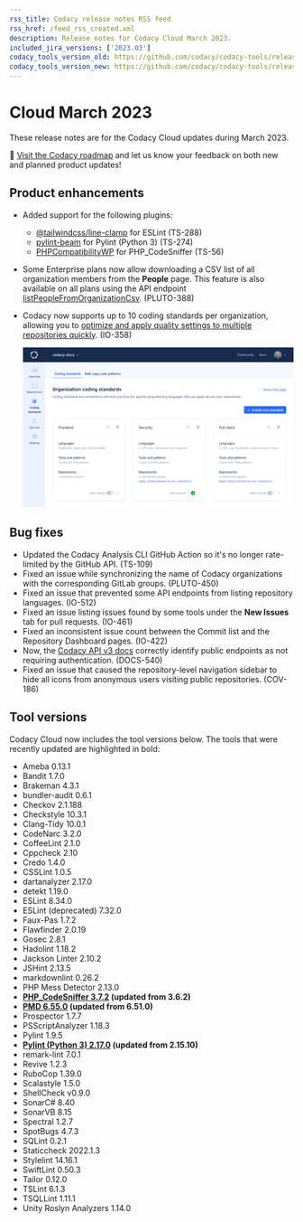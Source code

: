 ```yaml
---
rss_title: Codacy release notes RSS feed
rss_href: /feed_rss_created.xml
description: Release notes for Codacy Cloud March 2023.
included_jira_versions: ['2023.03']
codacy_tools_version_old: https://github.com/codacy/codacy-tools/releases/tag/6.7.116
codacy_tools_version_new: https://github.com/codacy/codacy-tools/releases/tag/7.0.9
---
```


# Cloud March 2023

These release notes are for the Codacy Cloud updates during March 2023.

📢 [Visit the Codacy roadmap](https://roadmap.codacy.com) and <span class="skip-vale">let us know</span> your feedback on both new and planned product updates!

## Product enhancements

-   Added support for the following plugins:
    -   [<span class="skip-vale">@tailwindcss/line-clamp</span>](https://www.npmjs.com/package/@tailwindcss/line-clamp) for ESLint (TS-288)
    -   [<span class="skip-vale">pylint-beam</span>](https://github.com/kvudata/pylint-beam) for Pylint (Python 3) (TS-274)
    -   [<span class="skip-vale">PHPCompatibilityWP</span>](https://github.com/PHPCompatibility/PHPCompatibilityWP) for PHP_CodeSniffer (TS-56)
-   Some Enterprise plans now allow downloading a CSV list of all organization members from the **People** page. This feature is also available on all plans using the API endpoint [listPeopleFromOrganizationCsv](https://api.codacy.com/api/api-docs#listpeoplefromorganizationcsv). (PLUTO-388)
-   Codacy now supports up to 10 coding standards per organization, allowing you to [optimize and apply quality settings to multiple repositories <span class="skip-vale">quickly</span>](../../organizations/using-coding-standards.md). (IO-358)

    ![Multiple coding standards](../images/io-358.png)

## Bug fixes

-   Updated the Codacy Analysis CLI GitHub Action so it's no longer rate-limited by the GitHub API. (TS-109)
-   Fixed an issue while synchronizing the name of Codacy organizations with the corresponding GitLab groups. (PLUTO-450)
-   Fixed an issue that prevented some API endpoints from listing repository languages. (IO-512)
-   Fixed an issue listing issues found by some tools under the **New Issues** tab for pull requests. (IO-461)
-   Fixed an inconsistent issue count between the Commit list and the Repository Dashboard pages. (IO-422)
-   Now, the [Codacy API v3 docs](https://api.codacy.com/api/api-docs) correctly identify public endpoints as not requiring authentication. (DOCS-540)
-   Fixed an issue that caused the repository-level navigation sidebar to hide all icons from anonymous users visiting public repositories. (COV-186)

## Tool versions

Codacy Cloud now includes the tool versions below. The tools that were recently updated are highlighted in bold:

-   Ameba 0.13.1
-   Bandit 1.7.0
-   Brakeman 4.3.1
-   bundler-audit 0.6.1
-   Checkov 2.1.188
-   Checkstyle 10.3.1
-   Clang-Tidy 10.0.1
-   CodeNarc 3.2.0
-   CoffeeLint 2.1.0
-   Cppcheck 2.10
-   Credo 1.4.0
-   CSSLint 1.0.5
-   dartanalyzer 2.17.0
-   detekt 1.19.0
-   ESLint 8.34.0
-   ESLint (deprecated) 7.32.0
-   Faux-Pas 1.7.2
-   Flawfinder 2.0.19
-   Gosec 2.8.1
-   Hadolint 1.18.2
-   Jackson Linter 2.10.2
-   JSHint 2.13.5
-   markdownlint 0.26.2
-   PHP Mess Detector 2.13.0
-   **[PHP_CodeSniffer 3.7.2](https://github.com/squizlabs/PHP_CodeSniffer/releases/tag/3.7.2) (updated from 3.6.2)**
-   **[PMD 6.55.0](https://pmd.sourceforge.io/pmd-6.55.0/pmd_release_notes.html) (updated from 6.51.0)**
-   Prospector 1.7.7
-   PSScriptAnalyzer 1.18.3
-   Pylint 1.9.5
-   **[Pylint (Python 3) 2.17.0](https://github.com/pylint-dev/pylint/releases/tag/v2.17.0) (updated from 2.15.10)**
-   remark-lint 7.0.1
-   Revive 1.2.3
-   RuboCop 1.39.0
-   Scalastyle 1.5.0
-   ShellCheck v0.9.0
-   SonarC# 8.40
-   SonarVB 8.15
-   Spectral 1.2.7
-   SpotBugs 4.7.3
-   SQLint 0.2.1
-   Staticcheck 2022.1.3
-   Stylelint 14.16.1
-   SwiftLint 0.50.3
-   Tailor 0.12.0
-   TSLint 6.1.3
-   TSQLLint 1.11.1
-   Unity Roslyn Analyzers 1.14.0
